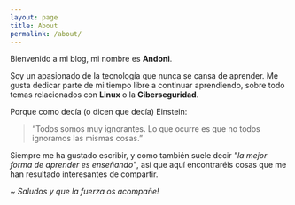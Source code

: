 ```yaml
---
layout: page
title: About
permalink: /about/
---
```


[//]: <img src="{{ site.baseurl }}/assets/profile-placeholder.gif" title="Profile Picture" class="profile">

Bienvenido a mi blog, mi nombre es **Andoni**.

Soy un apasionado de la tecnología que nunca se cansa de aprender. Me gusta dedicar parte de mi tiempo libre a continuar aprendiendo, sobre todo temas relacionados con **Linux** o la **Ciberseguridad**.

Porque como decía (o dicen que decía) Einstein:
> “Todos somos muy ignorantes. Lo que ocurre es que no todos ignoramos
las mismas cosas.”

Siempre me ha gustado escribir, y como también suele decir *"la mejor forma de aprender es enseñando"*, así que aquí encontraréis cosas que me han resultado interesantes de compartir.

*~ Saludos y que la fuerza os acompañe!*
